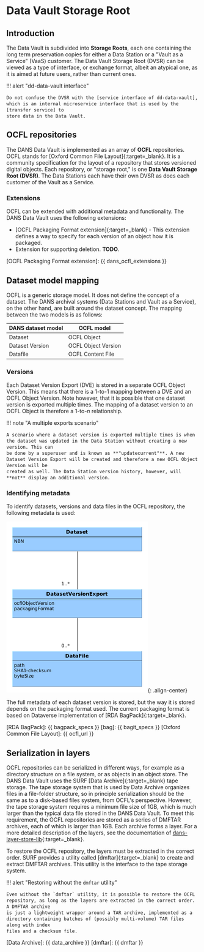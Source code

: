 Data Vault Storage Root
=======================

Introduction
------------

The Data Vault is subdivided into **Storage Roots**, each one containing the long term preservation copies for either a Data Station or a "Vault as a
Service"  (VaaS) customer. The Data Vault Storage Root (DVSR) can be viewed as a type of interface, or exchange format, albeit an atypical one, as it is aimed
at
future users, rather than current ones.

!!! alert "dd-data-vault interface"

    Do not confuse the DVSR with the [service interface of dd-data-vault], which is an internal microservice interface that is used by the [transfer service] to 
    store data in the Data Vault.

[service interface of dd-data-vault]: ../dans-microservices/#dd-data-vault

[transfer service]: ../dans-microservices/#dd-transfer-to-vault


OCFL repositories
-----------------

The DANS Data Vault is implemented as an array of **OCFL** repositories. OCFL stands for [Oxford Common File Layout]{:target=_blank}. It is a community
specification for the layout of a repository that stores versioned digital objects. Each repository, or "storage root," is one
**Data Vault Storage Root (DVSR)**. The Data Stations each have their own DVSR as does each customer of the Vault as a Service.

### Extensions

OCFL can be extended with additional metadata and functionality. The DANS Data Vault uses the following extensions:

* [OCFL Packaging Format extension]{:target=_blank} - This extension defines a way to specify for each version of an object how it is packaged.
* Extension for supporting deletion. **TODO**.

[OCFL Packaging Format extension]: {{ dans_ocfl_extensions }}

Dataset model mapping
---------------------

OCFL is a generic storage model. It does not define the concept of a dataset. The DANS archival systems (Data Stations and Vault as a Service), on the other
hand, are built around the dataset concept. The mapping between the two models is as follows:

| DANS dataset model | OCFL model          |
|--------------------|---------------------|
| Dataset            | OCFL Object         |
| Dataset Version    | OCFL Object Version |
| Datafile           | OCFL Content File   |

### Versions

Each Dataset Version Export (DVE) is stored in a separate OCFL Object Version. This means that there is a 1-to-1 mapping between a DVE and an OCFL Object
Version. Note however, that it is possible that one dataset version is exported multiple times. The mapping of a dataset version to an OCFL Object is therefore
a 1-to-_n_ relationship.

!!! note "A multiple exports scenario"

    A scenario where a dataset version is exported multiple times is when the dataset was updated in the Data Station without creating a new version. This can 
    be done by a superuser and is known as **"updatecurrent"**. A new Dataset Version Export will be created and therefore a new OCFL Object Version will be 
    created as well. The Data Station version history, however, will **not** display an additional version.

### Identifying metadata

To identify datasets, versions and data files in the OCFL repository, the following metadata is used:

![Vault metadata](vault-metadata.png){: .align-center}

The full metadata of each dataset version is stored, but the way it is stored depends on the packaging format used. The current packaging format is based on
Dataverse implementation of [RDA BagPack]{:target=_blank}.

[RDA BagPack]: {{ bagpack_specs }}
[bag]: {{ bagit_specs }}
[Oxford Common File Layout]: {{ ocfl_url }}

Serialization in layers
-----------------------

OCFL repositories can be serialized in different ways, for example as a directory structure on a file system, or as objects in an object store. The DANS Data
Vault uses the SURF [Data Archive]{:target=_blank} tape storage. The tape storage system that is used by Data Archive organizes files in a file-folder
structure, so in principle serialization should be the same as to a disk-based files system, from OCFL's perspective. However, the tape storage system requires
a minimum file size of 1GB, which is much larger than the typical data file stored in the DANS Data Vault. To meet this requirement, the OCFL repositories are
stored as a series of DMFTAR archives, each of which is larger than 1GB. Each archive forms a layer. For a more detailed description of the layers, see the
documentation of [dans-layer-store-lib]{:target=_blank}.

To restore the OCFL repository, the layers must be extracted in the correct order. SURF provides a utility called [dmftar]{:target=_blank} to create and extract
DMFTAR archives. This utility is the interface to the tape storage system.

!!! alert "Restoring without the `dmftar` utility"

    Even without the `dmftar` utility, it is possible to restore the OCFL repository, as long as the layers are extracted in the correct order. A DMFTAR archive 
    is just a lightweight wrapper around a TAR archive, implemented as a directory containing batches of (possibly multi-volume) TAR files along with index 
    files and a checksum file.

[dans-layer-store-lib]: ../dans-libraries/#dans-layer-store-lib
[Data Archive]: {{ data_archive }}
[dmftar]: {{ dmftar }}
